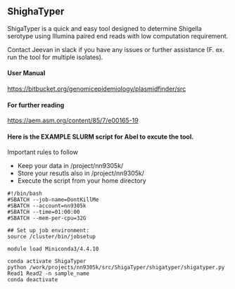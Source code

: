 **ShighaTyper**
---------------
ShigaTyper is a quick and easy tool designed to determine Shigella serotype using Illumina paired end reads with low computation requirement.

Contact Jeevan in slack if you have any issues or further assistance (F. ex. run the tool for multiple isolates).

#### User Manual 
https://bitbucket.org/genomicepidemiology/plasmidfinder/src

#### For further reading
https://aem.asm.org/content/85/7/e00165-19

#### Here is the EXAMPLE SLURM script for Abel to excute the tool.
Important rules to follow
* Keep your data in /project/nn9305k/
* Store your resutls also in /project/nn9305k/
* Execute the script from your home directory

```
#!/bin/bash
#SBATCH --job-name=DontKillMe
#SBATCH --account=nn9305k
#SBATCH --time=01:00:00
#SBATCH --mem-per-cpu=32G

## Set up job environment:
source /cluster/bin/jobsetup

module load Miniconda3/4.4.10

conda activate ShigaTyper
python /work/projects/nn9305k/src/ShigaTyper/shigatyper/shigatyper.py Read1 Read2 -n sample_name 
conda deactivate 
```
